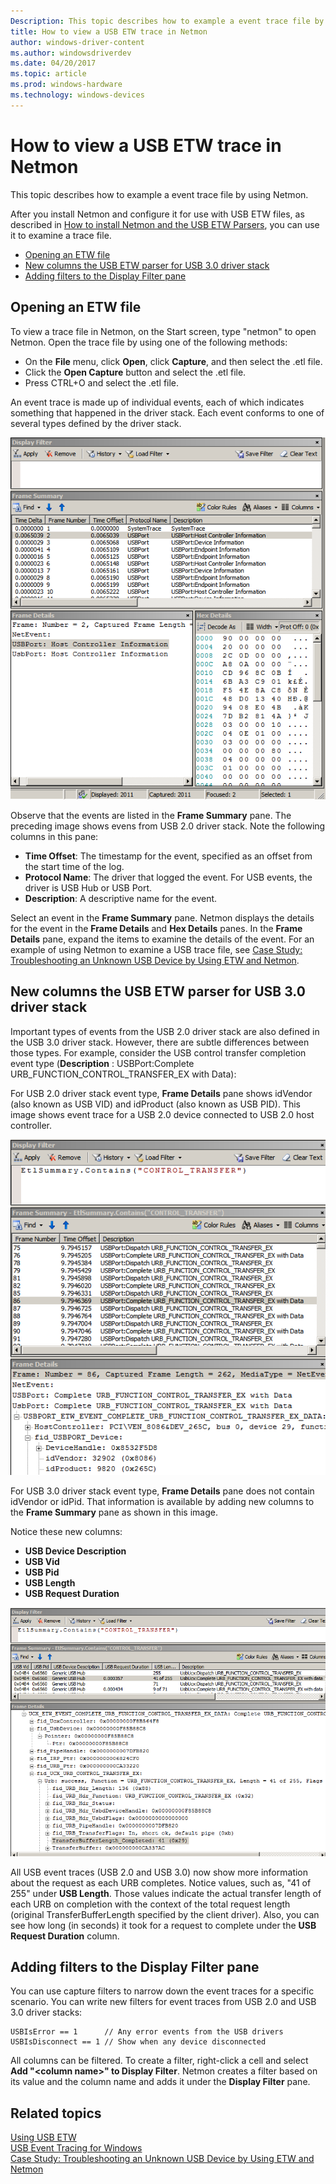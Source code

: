 ```yaml
---
Description: This topic describes how to example a event trace file by using Netmon.
title: How to view a USB ETW trace in Netmon
author: windows-driver-content
ms.author: windowsdriverdev
ms.date: 04/20/2017
ms.topic: article
ms.prod: windows-hardware
ms.technology: windows-devices
---
```


# How to view a USB ETW trace in Netmon


This topic describes how to example a event trace file by using Netmon.

After you install Netmon and configure it for use with USB ETW files, as described in [How to install Netmon and the USB ETW Parsers](how-to-install-netmon-and-the-netmon-usb-parser.md), you can use it to examine a trace file.

-   [Opening an ETW file](#opening-an-etw-file)
-   [New columns the USB ETW parser for USB 3.0 driver stack](#new-columns-the-usb-etw-parser-for-usb-3-0-driver-stack)
-   [Adding filters to the Display Filter pane](#adding-filters-to-the-display-filter-pane)

## Opening an ETW file


To view a trace file in Netmon, on the Start screen, type "netmon" to open Netmon. Open the trace file by using one of the following methods:

-   On the **File** menu, click **Open**, click **Capture**, and then select the .etl file.
-   Click the **Open Capture** button and select the .etl file.
-   Press CTRL+O and select the .etl file.

An event trace is made up of individual events, each of which indicates something that happened in the driver stack. Each event conforms to one of several types defined by the driver stack.

![microsoft network monitor](images/netmon-ui-intro.png)

Observe that the events are listed in the **Frame Summary** pane. The preceding image shows evens from USB 2.0 driver stack. Note the following columns in this pane:

-   **Time Offset**: The timestamp for the event, specified as an offset from the start time of the log.
-   **Protocol Name**: The driver that logged the event. For USB events, the driver is USB Hub or USB Port.
-   **Description**: A descriptive name for the event.

Select an event in the **Frame Summary** pane. Netmon displays the details for the event in the **Frame Details** and **Hex Details** panes. In the **Frame Details** pane, expand the items to examine the details of the event.
For an example of using Netmon to examine a USB trace file, see [Case Study: Troubleshooting an Unknown USB Device by Using ETW and Netmon](case-study--troubleshooting-an-unknown-usb-device-by-using-etw-and-netmon.md).

## New columns the USB ETW parser for USB 3.0 driver stack


Important types of events from the USB 2.0 driver stack are also defined in the USB 3.0 driver stack. However, there are subtle differences between those types. For example, consider the USB control transfer completion event type (**Description** : USBPort:Complete URB\_FUNCTION\_CONTROL\_TRANSFER\_EX with Data):

For USB 2.0 driver stack event type, **Frame Details** pane shows idVendor (also known as USB VID) and idProduct (also known as USB PID). This image shows event trace for a USB 2.0 device connected to USB 2.0 host controller.

![microsoft network monitor](images/vid-pid-usb2-0.png)

For USB 3.0 driver stack event type, **Frame Details** pane does not contain idVendor or idPid. That information is available by adding new columns to the **Frame Summary** pane as shown in this image.

Notice these new columns:

-   **USB Device Description**
-   **USB Vid**
-   **USB Pid**
-   **USB Length**
-   **USB Request Duration**

![microsoft network monitor](images/usb-3-netmon.png)

All USB event traces (USB 2.0 and USB 3.0) now show more information about the request as each URB completes. Notice values, such as, "41 of 255" under **USB Length**. Those values indicate the actual transfer length of each URB on completion with the context of the total request length (original TransferBufferLength specified by the client driver). Also, you can see how long (in seconds) it took for a request to complete under the **USB Request Duration** column.

## Adding filters to the Display Filter pane


You can use capture filters to narrow down the event traces for a specific scenario. You can write new filters for event traces from USB 2.0 and USB 3.0 driver stacks:

``` syntax
USBIsError == 1      // Any error events from the USB drivers
USBIsDisconnect == 1 // Show when any device disconnected
```

All columns can be filtered. To create a filter, right-click a cell and select **Add "&lt;column name&gt;" to Display Filter**. Netmon creates a filter based on its value and the column name and adds it under the **Display Filter** pane.

## Related topics
[Using USB ETW](using-usb-etw.md)  
[USB Event Tracing for Windows](usb-event-tracing-for-windows.md)  
[Case Study: Troubleshooting an Unknown USB Device by Using ETW and Netmon](case-study--troubleshooting-an-unknown-usb-device-by-using-etw-and-netmon.md)  



